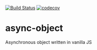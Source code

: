 [![Build Status](https://travis-ci.org/petlack/async-object.svg?branch=development)](https://travis-ci.org/petlack/async-object.svg?branch=development)
[![codecov](https://codecov.io/gh/petlack/async-object/branch/development/graph/badge.svg)](https://codecov.io/gh/petlack/async-object/branch/development)

# async-object
Asynchronous object written in vanilla JS
